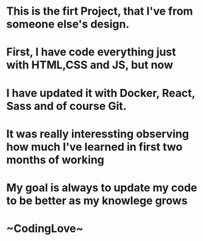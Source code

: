 # This is the firt Project, that I've from someone else's design.
# First, I have code everything just with HTML,CSS and JS, but now
# I have updated it with Docker, React, Sass and of course Git.
# It was really interessting observing how much I've learned in first two months of working 
# My goal is always to update my code to be better as my knowlege grows
# ~CodingLove~